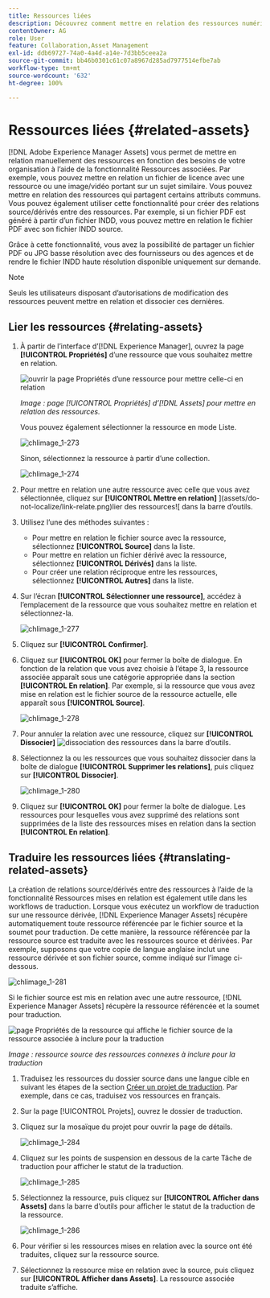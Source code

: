 ```yaml
---
title: Ressources liées
description: Découvrez comment mettre en relation des ressources numériques qui partagent certains attributs communs. Créez également des relations dérivées de la source entre les ressources numériques.
contentOwner: AG
role: User
feature: Collaboration,Asset Management
exl-id: ddb69727-74a0-4a4d-a14e-7d3bb5ceea2a
source-git-commit: bb46b0301c61c07a8967d285ad7977514efbe7ab
workflow-type: tm+mt
source-wordcount: '632'
ht-degree: 100%

---
```


# Ressources liées {#related-assets}

[!DNL Adobe Experience Manager Assets] vous permet de mettre en relation manuellement des ressources en fonction des besoins de votre organisation à l’aide de la fonctionnalité Ressources associées. Par exemple, vous pouvez mettre en relation un fichier de licence avec une ressource ou une image/vidéo portant sur un sujet similaire. Vous pouvez mettre en relation des ressources qui partagent certains attributs communs. Vous pouvez également utiliser cette fonctionnalité pour créer des relations source/dérivés entre des ressources. Par exemple, si un fichier PDF est généré à partir d’un fichier INDD, vous pouvez mettre en relation le fichier PDF avec son fichier INDD source.

Grâce à cette fonctionnalité, vous avez la possibilité de partager un fichier PDF ou JPG basse résolution avec des fournisseurs ou des agences et de rendre le fichier INDD haute résolution disponible uniquement sur demande.

>[!NOTE]
>
>Seuls les utilisateurs disposant d’autorisations de modification des ressources peuvent mettre en relation et dissocier ces dernières.

## Lier les ressources {#relating-assets}

1. À partir de l’interface d’[!DNL Experience Manager], ouvrez la page **[!UICONTROL Propriétés]** d’une ressource que vous souhaitez mettre en relation.

   ![ouvrir la page Propriétés d’une ressource pour mettre celle-ci en relation](assets/asset-properties-relate-assets.png)

   *Image : page [!UICONTROL Propriétés] d’[!DNL Assets] pour mettre en relation des ressources.*

   Vous pouvez également sélectionner la ressource en mode Liste.

   ![chlimage_1-273](assets/chlimage_1-273.png)

   Sinon, sélectionnez la ressource à partir d’une collection.

   ![chlimage_1-274](assets/chlimage_1-274.png)

1. Pour mettre en relation une autre ressource avec celle que vous avez sélectionnée, cliquez sur **[!UICONTROL Mettre en relation]** ](assets/do-not-localize/link-relate.png)lier des ressources![ dans la barre d’outils.
1. Utilisez l’une des méthodes suivantes :

   * Pour mettre en relation le fichier source avec la ressource, sélectionnez **[!UICONTROL Source]** dans la liste.
   * Pour mettre en relation un fichier dérivé avec la ressource, sélectionnez **[!UICONTROL Dérivés]** dans la liste.
   * Pour créer une relation réciproque entre les ressources, sélectionnez **[!UICONTROL Autres]** dans la liste.

1. Sur l’écran **[!UICONTROL Sélectionner une ressource]**, accédez à l’emplacement de la ressource que vous souhaitez mettre en relation et sélectionnez-la.

   ![chlimage_1-277](assets/chlimage_1-277.png)

1. Cliquez sur **[!UICONTROL Confirmer]**.
1. Cliquez sur **[!UICONTROL OK]** pour fermer la boîte de dialogue. En fonction de la relation que vous avez choisie à l’étape 3, la ressource associée apparaît sous une catégorie appropriée dans la section **[!UICONTROL En relation]**. Par exemple, si la ressource que vous avez mise en relation est le fichier source de la ressource actuelle, elle apparaît sous **[!UICONTROL Source]**.

   ![chlimage_1-278](assets/chlimage_1-278.png)

1. Pour annuler la relation avec une ressource, cliquez sur **[!UICONTROL Dissocier]** ![dissociation des ressources](assets/do-not-localize/link-unrelate-icon.png) dans la barre d’outils.

1. Sélectionnez la ou les ressources que vous souhaitez dissocier dans la boîte de dialogue **[!UICONTROL Supprimer les relations]**, puis cliquez sur **[!UICONTROL Dissocier]**.

   ![chlimage_1-280](assets/chlimage_1-280.png)

1. Cliquez sur **[!UICONTROL OK]** pour fermer la boîte de dialogue. Les ressources pour lesquelles vous avez supprimé des relations sont supprimées de la liste des ressources mises en relation dans la section **[!UICONTROL En relation]**.

## Traduire les ressources liées {#translating-related-assets}

La création de relations source/dérivés entre des ressources à l’aide de la fonctionnalité Ressources mises en relation est également utile dans les workflows de traduction. Lorsque vous exécutez un workflow de traduction sur une ressource dérivée, [!DNL Experience Manager Assets] récupère automatiquement toute ressource référencée par le fichier source et la soumet pour traduction. De cette manière, la ressource référencée par la ressource source est traduite avec les ressources source et dérivées. Par exemple, supposons que votre copie de langue anglaise inclut une ressource dérivée et son fichier source, comme indiqué sur l’image ci-dessous.

![chlimage_1-281](assets/chlimage_1-281.png)

Si le fichier source est mis en relation avec une autre ressource, [!DNL Experience Manager Assets] récupère la ressource référencée et la soumet pour traduction.

![page Propriétés de la ressource qui affiche le fichier source de la ressource associée à inclure pour la traduction](assets/asset-properties-source-asset.png)

*Image : ressource source des ressources connexes à inclure pour la traduction*

1. Traduisez les ressources du dossier source dans une langue cible en suivant les étapes de la section [Créer un projet de traduction](translation-projects.md#create-a-new-translation-project). Par exemple, dans ce cas, traduisez vos ressources en français.

1. Sur la page [!UICONTROL Projets], ouvrez le dossier de traduction.

1. Cliquez sur la mosaïque du projet pour ouvrir la page de détails.

   ![chlimage_1-284](assets/chlimage_1-284.png)

1. Cliquez sur les points de suspension en dessous de la carte Tâche de traduction pour afficher le statut de la traduction.

   ![chlimage_1-285](assets/chlimage_1-285.png)

1. Sélectionnez la ressource, puis cliquez sur **[!UICONTROL Afficher dans Assets]** dans la barre d’outils pour afficher le statut de la traduction de la ressource.

   ![chlimage_1-286](assets/chlimage_1-286.png)

1. Pour vérifier si les ressources mises en relation avec la source ont été traduites, cliquez sur la ressource source.

1. Sélectionnez la ressource mise en relation avec la source, puis cliquez sur **[!UICONTROL Afficher dans Assets]**. La ressource associée traduite s’affiche.
